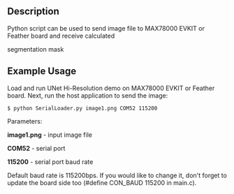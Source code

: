 ## Description

Python script can be used to send image file to MAX78000 EVKIT or Feather board and receive calculated

segmentation mask


## Example Usage

Load and run UNet Hi-Resolution demo on MAX78000 EVKIT or Feather board. Next, run the host application to send the image:

```
$ python SerialLoader.py image1.png COM52 115200
```

Parameters: 

**image1.png** - input image file

**COM52** - serial port

**115200** - serial port baud rate

Default baud rate is 115200bps. If you would like to change it, don't forget 
to update the board side too (#define CON_BAUD 115200 in main.c).

